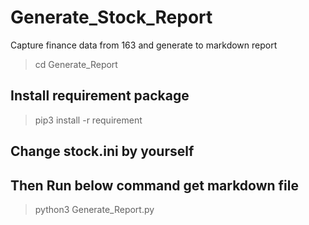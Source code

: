 # Generate_Stock_Report
Capture finance data from 163 and generate to markdown report

>cd Generate_Report

## Install requirement package
>pip3 install -r requirement

## Change stock.ini by yourself
## Then Run below command get markdown file
>python3 Generate_Report.py



